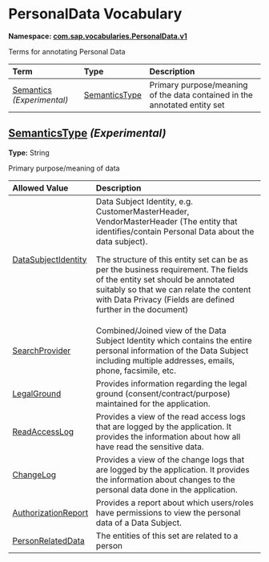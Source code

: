 # PersonalData Vocabulary
**Namespace: [com.sap.vocabularies.PersonalData.v1](PersonalData.xml)**

Terms for annotating Personal Data

Term|Type|Description
:---|:---|:----------
[Semantics](PersonalData.xml#L29) *(Experimental)*|[SemanticsType](#SemanticsType)|<a name="Semantics"></a>Primary purpose/meaning of the data contained in the annotated entity set

## <a name="SemanticsType"></a>[SemanticsType](PersonalData.xml#L34) *(Experimental)*
**Type:** String

Primary purpose/meaning of data

Allowed Value|Description
:------------|:----------
[DataSubjectIdentity](PersonalData.xml#L39)|Data Subject Identity, e.g. CustomerMasterHeader, VendorMasterHeader (The entity that identifies/contain Personal Data about the data subject).<p>The structure of this entity set can be as per the business requirement.  The fields of the entity set should be annotated suitably so that we can relate the content with Data Privacy (Fields are defined further in the document)</p>
[SearchProvider](PersonalData.xml#L46)|Combined/Joined view of the Data Subject Identity which contains the entire personal information of the Data Subject including multiple addresses, emails, phone, facsimile, etc.
[LegalGround](PersonalData.xml#L51)|Provides information regarding the legal ground (consent/contract/purpose) maintained for the application.
[ReadAccessLog](PersonalData.xml#L56)|Provides a view of the read access logs that are logged by the application. It provides the information about how all have read the sensitive data.
[ChangeLog](PersonalData.xml#L61)|Provides a view of the change logs that are logged by the application. It provides the information about changes to the personal data done in the application.
[AuthorizationReport](PersonalData.xml#L66)|Provides a report about which users/roles have permissions to view the personal data of a Data Subject.
[PersonRelatedData](PersonalData.xml#L71)|The entities of this set are related to a person
